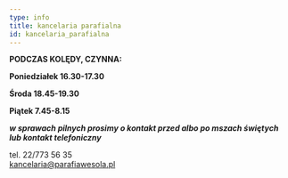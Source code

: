 ```yaml
---
type: info
title: kancelaria parafialna
id: kancelaria_parafialna
---
```

**PODCZAS KOLĘDY, CZYNNA:**

**Poniedziałek 16.30-17.30**

**Środa 18.45-19.30** 

**Piątek 7.45-8.15** 

***w sprawach pilnych prosimy o kontakt przed albo po mszach świętych lub kontakt telefoniczny*** 

tel. 22/773 56 35\
kancelaria@parafiawesola.pl